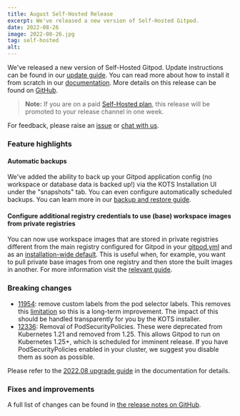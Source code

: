 ```yaml
---
title: August Self-Hosted Release
excerpt: We've released a new version of Self-Hosted Gitpod.
date: 2022-08-26
image: 2022-08-26.jpg
tag: self-hosted
alt:
---
```


<script>
  import Contributors from "$lib/components/changelog/contributors.svelte";
  import Badge from "$lib/components/changelog/badge.svelte"
</script>

We've released a new version of Self-Hosted Gitpod. Update instructions can be found in our [update guide](https://www.gitpod.io/docs/configure/self-hosted/latest/updating). You can read more about how to install it from scratch in our [documentation](https://www.gitpod.io/docs/configure/self-hosted/latest). More details on this release can be found on [GitHub](https://github.com/gitpod-io/gitpod/releases).

> **Note:** If you are on a paid [Self-Hosted plan](../self-hosted), this release will be promoted to your release channel in one week.

For feedback, please raise an [issue](https://github.com/gitpod-io/gitpod/issues/new?assignees=&labels=bug&template=bug_report.yml) or [chat with us](https://www.gitpod.io/chat).

<p><Contributors usernames="nandajavarma,MrSimonEmms,Pothulapati,corneliusludmann,adrienthebo,lucasvaltl" /></p>

### Feature highlights

#### Automatic backups

We've added the ability to back up your Gitpod application config (no workspace or database data is backed up!) via the KOTS Installation UI under the "snapshots" tab. You can even configure automatically scheduled backups. You can learn more in our [backup and restore guide](../docs/configure/self-hosted/latest/backup-restore).

#### Configure additional registry credentials to use (base) workspace images from private registries

You can now use workspace images that are stored in private registries different from the main registry configured for Gitpod in your [gitpod.yml](../docs/config-gitpod-file) and as an [installation-wide default](../docs/configure/self-hosted/latest/advanced/default-workspace-image). This is useful when, for example, you want to pull private base images from one registry and then store the built images in another. For more information visit the [relevant guide](../docs/configure/self-hosted/latest/advanced/private-registries).

### Breaking changes

- [11954](https://github.com/gitpod-io/gitpod/pull/11954): remove custom labels from the pod selector labels. This removes this [limitation](https://www.gitpod.io/docs/configure/self-hosted/latest/advanced/customization#limitations) so this is a long-term improvement. The impact of this should be handled transparently for you by the KOTS installer.
- [12336](https://github.com/gitpod-io/gitpod/pull/12336): Removal of PodSecurityPolicies. These were deprecated from Kubernetes 1.21 and removed from 1.25. This allows Gitpod to run on Kubernetes 1.25+, which is scheduled for imminent release. If you have PodSecurityPolicies enabled in your cluster, we suggest you disable them as soon as possible.

Please refer to the [2022.08 upgrade guide](../docs/configure/self-hosted/latest/upgrade-guides#202208) in the documentation for details.

### Fixes and improvements

A full list of changes can be found in [the release notes on GitHub](https://github.com/gitpod-io/gitpod/releases).
